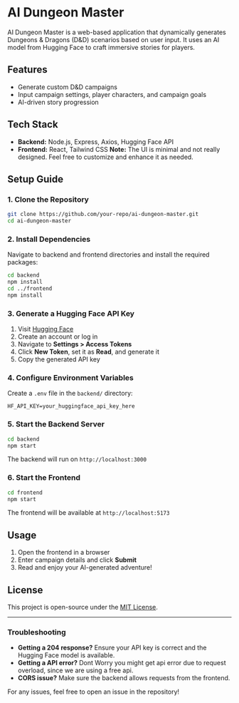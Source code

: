# AI Dungeon Master

AI Dungeon Master is a web-based application that dynamically generates Dungeons & Dragons (D&D) scenarios based on user input. It uses an AI model from Hugging Face to craft immersive stories for players.

## Features
- Generate custom D&D campaigns
- Input campaign settings, player characters, and campaign goals
- AI-driven story progression

## Tech Stack
- **Backend:** Node.js, Express, Axios, Hugging Face API
- **Frontend:** React, Tailwind CSS 
**Note:** The UI is minimal and not really designed. Feel free to customize and enhance it as needed.


## Setup Guide

### 1. Clone the Repository
```bash
git clone https://github.com/your-repo/ai-dungeon-master.git
cd ai-dungeon-master
```

### 2. Install Dependencies
Navigate to backend and frontend directories and install the required packages:
```bash
cd backend
npm install
cd ../frontend
npm install
```

### 3. Generate a Hugging Face API Key
1. Visit [Hugging Face](https://huggingface.co/)
2. Create an account or log in
3. Navigate to **Settings > Access Tokens**
4. Click **New Token**, set it as **Read**, and generate it
5. Copy the generated API key

### 4. Configure Environment Variables
Create a `.env` file in the `backend/` directory:
```
HF_API_KEY=your_huggingface_api_key_here
```

### 5. Start the Backend Server
```bash
cd backend
npm start
```
The backend will run on `http://localhost:3000`

### 6. Start the Frontend
```bash
cd frontend
npm start
```
The frontend will be available at `http://localhost:5173`

## Usage
1. Open the frontend in a browser
2. Enter campaign details and click **Submit**
3. Read and enjoy your AI-generated adventure!

## License
This project is open-source under the [MIT License](https://github.com/Rounik-Nikz/ai-dungeon-master/blob/main/LICENSE).

---

### Troubleshooting
- **Getting a 204 response?** Ensure your API key is correct and the Hugging Face model is available.
- **Getting a API error?** Dont Worry you might get api error due to request overload, since we are using a free api.
- **CORS issue?** Make sure the backend allows requests from the frontend.

For any issues, feel free to open an issue in the repository!
